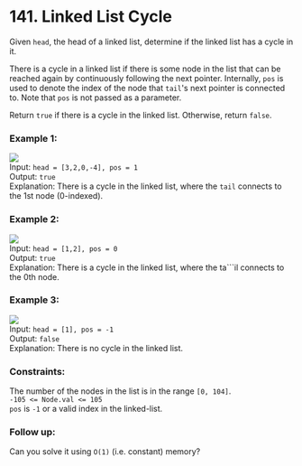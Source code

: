 # 141. Linked List Cycle  
  
Given ```head```, the head of a linked list, determine if the linked list has a cycle in it.  
  
There is a cycle in a linked list if there is some node in the list that can be reached again by continuously following the next pointer. Internally, ```pos``` is used to denote the index of the node that ```tail```'s next pointer is connected to. Note that ```pos``` is not passed as a parameter.  
  
Return ```true``` if there is a cycle in the linked list. Otherwise, return ```false```.  
  
   
  
### **Example 1:**  
![](https://assets.leetcode.com/uploads/2018/12/07/circularlinkedlist.png)  
Input: ```head = [3,2,0,-4], pos = 1```  
Output: ```true```  
Explanation: There is a cycle in the linked list, where the ```tail``` connects to the 1st node (0-indexed).  
  
### **Example 2:**  
![](https://assets.leetcode.com/uploads/2018/12/07/circularlinkedlist_test2.png)  
Input: ```head = [1,2], pos = 0```  
Output: ```true```  
Explanation: There is a cycle in the linked list, where the ta```il connects to the 0th node.  
  
### **Example 3:**  
![](https://assets.leetcode.com/uploads/2018/12/07/circularlinkedlist_test3.png)  
Input: ```head = [1], pos = -1```  
Output: ```false```  
Explanation: There is no cycle in the linked list.  
   
  
### **Constraints:**  
  
The number of the nodes in the list is in the range ```[0, 104]```.  
```-105 <= Node.val <= 105```  
```pos``` is ```-1``` or a valid index in the linked-list.  
   
   
### **Follow up:**   
Can you solve it using ```O(1)``` (i.e. constant) memory?  